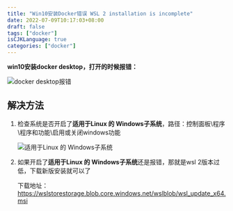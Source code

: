 ```yaml
---
title: "Win10安装Docker错误 WSL 2 installation is incomplete"
date: 2022-07-09T10:17:03+08:00
draft: false
tags: ["docker"]
isCJKLanguage: true
categories: ["docker"]
---
```

**win10安装docker desktop，打开的时候报错：**

![docker desktop报错](/image/2022/07/09/win10installdockererrorwsl2installationisincomplete.png)

## 解决方法

1. 检查系统是否开启了**适用于Linux 的 Windows子系统**，路径：控制面板\程序\程序和功能\启用或关闭windows功能

    ![适用于Linux 的 Windows子系统](/image/2022/07/09/适用于linux的windows子系统.png)

2. 如果开启了**适用于Linux 的 Windows子系统**还是报错，那就是wsl 2版本过低，下载新版安装就可以了

    下载地址：<https://wslstorestorage.blob.core.windows.net/wslblob/wsl_update_x64.msi>
